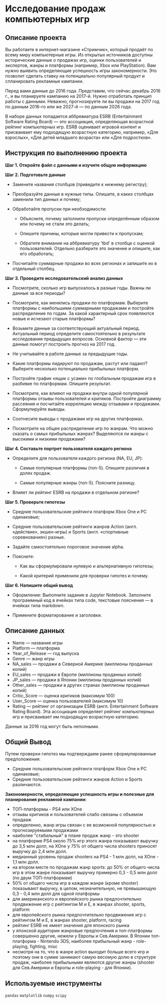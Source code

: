 # Исследование продаж компьютерных игр
## Описание проекта
Вы работаете в интернет-магазине «Стримчик», который продаёт по всему миру компьютерные игры. Из открытых источников доступны исторические данные о продажах игр, оценки пользователей и экспертов, жанры и платформы (например, Xbox или PlayStation). Вам нужно выявить определяющие успешность игры закономерности. Это позволит сделать ставку на потенциально популярный продукт и спланировать рекламные кампании.

Перед вами данные до 2016 года. Представим, что сейчас декабрь 2016 г., и вы планируете кампанию на 2017-й. Нужно отработать принцип работы с данными. Неважно, прогнозируете ли вы продажи на 2017 год по данным 2016-го или же 2027-й — по данным 2026 года.

В наборе данных попадается аббревиатура ESRB (Entertainment Software Rating Board) — это ассоциация, определяющая возрастной рейтинг компьютерных игр. ESRB оценивает игровой контент и присваивает ему подходящую возрастную категорию, например, «Для взрослых», «Для детей младшего возраста» или «Для подростков».

## Инструкция по выполнению проекта
**Шаг 1. Откройте файл с данными и изучите общую информацию**

**Шаг 2. Подготовьте данные**

- Замените названия столбцов (приведите к нижнему регистру);

- Преобразуйте данные в нужные типы. Опишите, в каких столбцах заменили тип данных и почему;

- Обработайте пропуски при необходимости:

  - Объясните, почему заполнили пропуски определённым образом или почему не стали это делать;

  - Опишите причины, которые могли привести к пропускам;

  - Обратите внимание на аббревиатуру 'tbd' в столбце с оценкой пользователей. Отдельно разберите это значение и опишите, как его обработать;

- Посчитайте суммарные продажи во всех регионах и запишите их в отдельный столбец.

**Шаг 3. Проведите исследовательский анализ данных**

- Посмотрите, сколько игр выпускалось в разные годы. Важны ли данные за все периоды?

- Посмотрите, как менялись продажи по платформам. Выберите платформы с наибольшими суммарными продажами и постройте распределение по годам. За какой характерный срок появляются новые и исчезают старые платформы?

- Возьмите данные за соответствующий актуальный период. Актуальный период определите самостоятельно в результате исследования предыдущих вопросов. Основной фактор — эти данные помогут построить прогноз на 2017 год.

- Не учитывайте в работе данные за предыдущие годы.

- Какие платформы лидируют по продажам, растут или падают? Выберите несколько потенциально прибыльных платформ.

- Постройте график «ящик с усами» по глобальным продажам игр в разбивке по платформам. Опишите результат.

- Посмотрите, как влияют на продажи внутри одной популярной платформы отзывы пользователей и критиков. Постройте диаграмму рассеяния и посчитайте корреляцию между отзывами и продажами. Сформулируйте выводы.

- Соотнесите выводы с продажами игр на других платформах.

- Посмотрите на общее распределение игр по жанрам. Что можно сказать о самых прибыльных жанрах? Выделяются ли жанры с высокими и низкими продажами?

**Шаг 4. Составьте портрет пользователя каждого региона**

- Определите для пользователя каждого региона (NA, EU, JP):

  - Самые популярные платформы (топ-5). Опишите различия в долях продаж.

  - Самые популярные жанры (топ-5). Поясните разницу.

- Влияет ли рейтинг ESRB на продажи в отдельном регионе?

**Шаг 5. Проверьте гипотезы**

- Средние пользовательские рейтинги платформ Xbox One и PC одинаковые;

- Средние пользовательские рейтинги жанров Action (англ. «действие», экшен-игры) и Sports (англ. «спортивные соревнования») разные.

- Задайте самостоятельно пороговое значение alpha.

- Поясните:
  - Как вы сформулировали нулевую и альтернативную гипотезы;

  - Какой критерий применили для проверки гипотез и почему.

**Шаг 6. Напишите общий вывод**

- Оформление: Выполните задание в Jupyter Notebook. Заполните программный код в ячейках типа code, текстовые пояснения — в ячейках типа markdown. 

- Примените форматирование и заголовки.

## Описание данных
- Name — название игры
- Platform — платформа
- Year_of_Release — год выпуска
- Genre — жанр игры
- NA_sales — продажи в Северной Америке (миллионы проданных копий)
- EU_sales — продажи в Европе (миллионы проданных копий)
- JP_sales — продажи в Японии (миллионы проданных копий)
- Other_sales — продажи в других странах (миллионы проданных копий)
- Critic_Score — оценка критиков (максимум 100)
- User_Score — оценка пользователей (максимум 10)
- Rating — рейтинг от организации ESRB (англ. Entertainment Software Rating Board). Эта ассоциация определяет рейтинг компьютерных игр и присваивает им подходящую возрастную категорию.

Данные за 2016 год могут быть неполными.

## Общий Вывод

Путем проверки гипотез мы подтверждаем ранее сформулированные предположения:

- Средние пользовательские рейтинги платформ Xbox One и PC одинаковые;
- Средние пользовательские рейтинги жанров Action и Sports различаются.

**Закономерности, определяющие успешность игры и полезные для планирования рекламной кампании:**

- ТОП-платформы - PS4 или XOne
- отзывы критиков и пользователей слабо связаны с объемом продааж
- определенно, жанр игры связан с ее возможной популярностью и прогнозируемыми продажами
- наиболее "стабильный" в плане продаж жанр - это shooter
- на платформе PS4 около 75% игр этого жанра показывают выручку до 3,5 млн долл, на XOne у 75% от общего числа shooters приносят выручку до 2,4 млн долл.
- медианный уровень продаж shooters на PS4 - 1 млн долл, на XOne - 1,1 млн долл.
- на втором месте по продажам жанр sports: до 50% от общего числа игр в этом жанре показывает выручку примерно 0,3 - 0,5 млн долл (по двум ТОП-платформам)
- 50% от общего числа игр в каждом жанре (кроме shooter) показывают выручку, в целом, незначительную, не превышающую 0,3 - 0,4 млн долл для одной платформы
- для американского и европейского рынка предпочтительно продвижение игр с рейтингом М и Е, в жанрах shooter, sports, platform
- для европейского рынка предпочтительно продвижение игр с рейтингом М и Е, в жанрах shooter, platform, racing
- рейтинг ESRB не имеет значения для японского рынка
- у японской аудитории жанровые предпочтения и топ-платформы совершенно другие, нежели у Европы и Сев.Америки. В Японии топ-платформа - Nintendo 3DS,  наиболее прибыльный жанр - role-playing, fighting, misc
- несмотря на то, что в жанре action выходит больше всего игр и поэтому они в сумме занимают самую весомую долю в структуре продаж, наиболее прибыльными являются другие жанры (shooter для Сев.Америки и Европы и role-playing - для Японии).

## Используемые инструменты

`pandas` `matplotlib` `numpy` `scipy`
